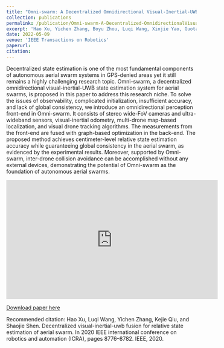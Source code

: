 ```yaml
---
title: "Omni-swarm: A Decentralized Omnidirectional Visual-Inertial-UWB State Estimation System for Aerial Swarms"
collection: publications
permalink: /publication/Omni-swarm-A-Decentralized-OmnidirectionalVisual-Inertial-UWB-State-Estimation-System-for-Aerial-Swarms
excerpt: 'Hao Xu, Yichen Zhang, Boyu Zhou, Luqi Wang, Xinjie Yao, Guotao Meng, Shaojie Shen'
date: 2022-05-09
venue: 'IEEE Transactions on Robotics'
paperurl: 
citation: 
---
```


Decentralized state estimation is one of the most fundamental components of autonomous aerial swarm systems in GPS-denied areas yet it still remains a highly challenging research topic. Omni-swarm, a decentralized omnidirectional visual-inertial-UWB state estimation system for aerial swarms, is proposed in this paper to address this research niche. To solve the issues of observability, complicated initialization, insufficient accuracy, and lack of global consistency, we introduce an omnidirectional perception front-end in Omni-swarm. It consists of stereo wide-FoV cameras and ultra-wideband sensors, visual-inertial odometry, multi-drone map-based localization, and visual drone tracking algorithms. The measurements from the front-end are fused with graph-based optimization in the back-end. The proposed method achieves centimeter-level relative state estimation accuracy while guaranteeing global consistency in the aerial swarm, as evidenced by the experimental results. Moreover, supported by Omni-swarm, inter-drone collision avoidance can be accomplished without any external devices, demonstrating the potential of Omni-swarm as the foundation of autonomous aerial swarms.

<iframe width="560" height="315" src="https://www.youtube.com/embed/SMtJUkKoza4" title="YouTube video player" frameborder="0" allow="accelerometer; autoplay; clipboard-write; encrypted-media; gyroscope; picture-in-picture" allowfullscreen></iframe>

[Download paper here](https://arxiv.org/pdf/2103.04131)

Recommended citation: Hao Xu, Luqi Wang, Yichen Zhang, Kejie Qiu, and Shaojie Shen. Decentralized visual-inertial-uwb fusion for relative state estimation of aerial swarm. In 2020 IEEE international conference on robotics and automation (ICRA), pages 8776–8782. IEEE, 2020.